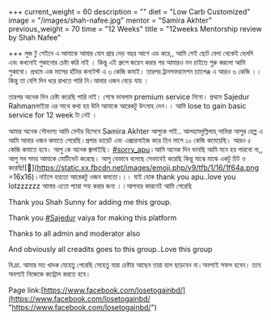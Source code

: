 +++
current_weight = 60
description = ""
diet = "Low Carb Customized"
image = "/images/shah-nafee.jpg"
mentor = "Samira Akhter"
previous_weight = 70
time = "12 Weeks"
title = "12weeks Mentorship review by Shah Nafee"

+++
লুজ টু গেইনে এ আমাকে আমার বোন প্রায় দেড় বছর আগে এড করে,, আমি সেই ছোট বেলা থেকেই হেলদি এবং কখনোই শুকানোর চেষ্টা করি নাই । কিন্তু এই গ্রুপে জয়েন করার পর আমারও মন চাইতে শুরু করলো আমি শুকাবো। প্রথমে এক মাসের হাঁটার কনটেস্ট এ ৩ কেজি কমাই। তারপর ট্রানসফরমেশন চ্যালেঞ্জ এ আরও ৬ কেজি ।। কিন্তু তা বেশি দিন ধরে রাখতে পারি নি।আবার ওজন বেড়ে যায় ।

তারপর অনেক দিন চেষ্টা করেছি পারি নাই। শেষে ভাবলাম premium service নিবো। প্রথমে Sajedur Rahmanভাইয়া এর সাথে কথা হয় উনি আমাকে আরেকটু উৎসাহ দেন।। আমি lose to gain basic service for 12 week টা নেই ।

আমার অনেক সৌভাগ্য আমি মেন্টর হিসেবে Samira Akhter আপুকে পাই.. আলহামদুল্লিলাহ্ সামিরা আপুর হেল্প এ আমি আবার ওজন কমাতে পেরেছি।প্রপার ডায়েট এবং এক্সারসাইজ করে তিন মাসে ১০ কেজি কমেয়েছি। আরও ৫ কেজি কমাতে হবে। আপু কে অনেক জ্বালাইছি। [#sorry_apu](https://www.facebook.com/hashtag/sorry_apu?__eep__=6&__cft__\[0\]=AZXSXcYr6M4QEzNfJzsEDb2LASHCtOxX4sCAecM7pLtIQM2b23b9Px1vjQ2_J8vhjPSf3DcGx5cyXfkdRwflRHrj-1NxN1Jy2VmjZPb51WAoG8z-7HDm4qip1db_otujAT66D8f0VFbdmY0YThAverI8ph_XSer0nQ8FQ5-bC1SjYmScD8eiG-mwfz55qTdZvCQ&__tn__=*NK-R)।আমি অনেক দিন ভাবছি আমি মনে হয় পারবো না,, আপু সব সময় আমাকে মোটিভেট করেছে। আপু যেভাবে বলেছে সেভাবেই করেছি কিন্তু মাঝে মাঝে একটু চিট ও করেছি![🙊](https://static.xx.fbcdn.net/images/emoji.php/v9/tfb/1/16/1f64a.png =16x16)।নাইলে হয়তো আরেকটু ওজন কমতো।।। যাই হোক thank you apu..love you lotzzzzzz আমার এতো প্যারা সহ্য করার জন্য ।।আপনার কারনেই আমি পেরেছি

Thank you Shah Sunny for adding me this group.

Thank you [#Sajedur](https://www.facebook.com/hashtag/sajedur?__eep__=6&__cft__\[0\]=AZXSXcYr6M4QEzNfJzsEDb2LASHCtOxX4sCAecM7pLtIQM2b23b9Px1vjQ2_J8vhjPSf3DcGx5cyXfkdRwflRHrj-1NxN1Jy2VmjZPb51WAoG8z-7HDm4qip1db_otujAT66D8f0VFbdmY0YThAverI8ph_XSer0nQ8FQ5-bC1SjYmScD8eiG-mwfz55qTdZvCQ&__tn__=*NK-R) vaiya for making this platform

Thanks to all admin and moderator also

And obviously all creadits goes to this group..Love this group

বি.দ্রা. আমার মত খাদক যেহেতু পেরেছি সেহেতু যারা চেষ্টায় আছেন তারা হাল ছাড়বেন না।অবশ্যই সফল হবেন। তবে অবশ্যই নিজেকে কন্ট্রোল করতে হবে।

Page link:[https://www.facebook.com/losetogainbd/](https://www.facebook.com/losetogainbd/ "https://www.facebook.com/losetogainbd/")